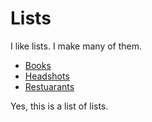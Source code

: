 <!-- title: Lists -->
<!-- categories: pages -->
<!-- tags: books -->
<!-- published: 2015-09-19T10:39:00-05:00 -->
<!-- updated: 2015-09-19T10:39:00-05:00 -->
<!-- summary: I make lots of lists. -->

# Lists

I like lists. I make many of them.

* [Books](/v2/lists/books.html)
* [Headshots](/v2/lists/headshots.html)
* [Restuarants](/v2/lists/restaurants.html)

Yes, this is a list of lists.
